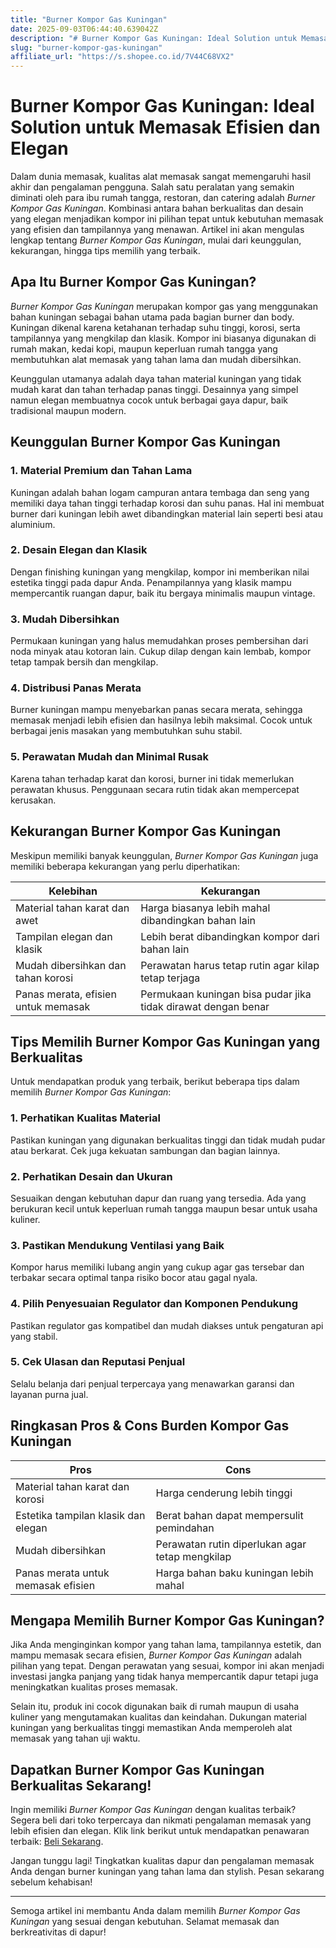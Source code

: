```yaml
---
title: "Burner Kompor Gas Kuningan"
date: 2025-09-03T06:44:40.639042Z
description: "# Burner Kompor Gas Kuningan: Ideal Solution untuk Memasak Efisien dan Elegan..."
slug: "burner-kompor-gas-kuningan"
affiliate_url: "https://s.shopee.co.id/7V44C68VX2"
---
```

# Burner Kompor Gas Kuningan: Ideal Solution untuk Memasak Efisien dan Elegan

Dalam dunia memasak, kualitas alat memasak sangat memengaruhi hasil akhir dan pengalaman pengguna. Salah satu peralatan yang semakin diminati oleh para ibu rumah tangga, restoran, dan catering adalah *Burner Kompor Gas Kuningan*. Kombinasi antara bahan berkualitas dan desain yang elegan menjadikan kompor ini pilihan tepat untuk kebutuhan memasak yang efisien dan tampilannya yang menawan. Artikel ini akan mengulas lengkap tentang *Burner Kompor Gas Kuningan*, mulai dari keunggulan, kekurangan, hingga tips memilih yang terbaik.

## Apa Itu Burner Kompor Gas Kuningan?

*Burner Kompor Gas Kuningan* merupakan kompor gas yang menggunakan bahan kuningan sebagai bahan utama pada bagian burner dan body. Kuningan dikenal karena ketahanan terhadap suhu tinggi, korosi, serta tampilannya yang mengkilap dan klasik. Kompor ini biasanya digunakan di rumah makan, kedai kopi, maupun keperluan rumah tangga yang membutuhkan alat memasak yang tahan lama dan mudah dibersihkan.

Keunggulan utamanya adalah daya tahan material kuningan yang tidak mudah karat dan tahan terhadap panas tinggi. Desainnya yang simpel namun elegan membuatnya cocok untuk berbagai gaya dapur, baik tradisional maupun modern.

## Keunggulan Burner Kompor Gas Kuningan

### 1. Material Premium dan Tahan Lama

Kuningan adalah bahan logam campuran antara tembaga dan seng yang memiliki daya tahan tinggi terhadap korosi dan suhu panas. Hal ini membuat burner dari kuningan lebih awet dibandingkan material lain seperti besi atau aluminium.

### 2. Desain Elegan dan Klasik

Dengan finishing kuningan yang mengkilap, kompor ini memberikan nilai estetika tinggi pada dapur Anda. Penampilannya yang klasik mampu mempercantik ruangan dapur, baik itu bergaya minimalis maupun vintage.

### 3. Mudah Dibersihkan

Permukaan kuningan yang halus memudahkan proses pembersihan dari noda minyak atau kotoran lain. Cukup dilap dengan kain lembab, kompor tetap tampak bersih dan mengkilap.

### 4. Distribusi Panas Merata

Burner kuningan mampu menyebarkan panas secara merata, sehingga memasak menjadi lebih efisien dan hasilnya lebih maksimal. Cocok untuk berbagai jenis masakan yang membutuhkan suhu stabil.

### 5. Perawatan Mudah dan Minimal Rusak

Karena tahan terhadap karat dan korosi, burner ini tidak memerlukan perawatan khusus. Penggunaan secara rutin tidak akan mempercepat kerusakan.

## Kekurangan Burner Kompor Gas Kuningan

Meskipun memiliki banyak keunggulan, *Burner Kompor Gas Kuningan* juga memiliki beberapa kekurangan yang perlu diperhatikan:

| Kelebihan | Kekurangan |
|------------|------------|
| Material tahan karat dan awet | Harga biasanya lebih mahal dibandingkan bahan lain |
| Tampilan elegan dan klasik | Lebih berat dibandingkan kompor dari bahan lain |
| Mudah dibersihkan dan tahan korosi | Perawatan harus tetap rutin agar kilap tetap terjaga |
| Panas merata, efisien untuk memasak | Permukaan kuningan bisa pudar jika tidak dirawat dengan benar |

## Tips Memilih Burner Kompor Gas Kuningan yang Berkualitas

Untuk mendapatkan produk yang terbaik, berikut beberapa tips dalam memilih *Burner Kompor Gas Kuningan*:

### 1. Perhatikan Kualitas Material

Pastikan kuningan yang digunakan berkualitas tinggi dan tidak mudah pudar atau berkarat. Cek juga kekuatan sambungan dan bagian lainnya.

### 2. Perhatikan Desain dan Ukuran

Sesuaikan dengan kebutuhan dapur dan ruang yang tersedia. Ada yang berukuran kecil untuk keperluan rumah tangga maupun besar untuk usaha kuliner.

### 3. Pastikan Mendukung Ventilasi yang Baik

Kompor harus memiliki lubang angin yang cukup agar gas tersebar dan terbakar secara optimal tanpa risiko bocor atau gagal nyala.

### 4. Pilih Penyesuaian Regulator dan Komponen Pendukung

Pastikan regulator gas kompatibel dan mudah diakses untuk pengaturan api yang stabil.

### 5. Cek Ulasan dan Reputasi Penjual

Selalu belanja dari penjual terpercaya yang menawarkan garansi dan layanan purna jual.

## Ringkasan Pros & Cons Burden Kompor Gas Kuningan

| **Pros** | **Cons** |
|------------|------------|
| Material tahan karat dan korosi | Harga cenderung lebih tinggi |
| Estetika tampilan klasik dan elegan | Berat bahan dapat mempersulit pemindahan |
| Mudah dibersihkan | Perawatan rutin diperlukan agar tetap mengkilap |
| Panas merata untuk memasak efisien | Harga bahan baku kuningan lebih mahal |

## Mengapa Memilih Burner Kompor Gas Kuningan?

Jika Anda menginginkan kompor yang tahan lama, tampilannya estetik, dan mampu memasak secara efisien, *Burner Kompor Gas Kuningan* adalah pilihan yang tepat. Dengan perawatan yang sesuai, kompor ini akan menjadi investasi jangka panjang yang tidak hanya mempercantik dapur tetapi juga meningkatkan kualitas proses memasak.

Selain itu, produk ini cocok digunakan baik di rumah maupun di usaha kuliner yang mengutamakan kualitas dan keindahan. Dukungan material kuningan yang berkualitas tinggi memastikan Anda memperoleh alat memasak yang tahan uji waktu.

## Dapatkan Burner Kompor Gas Kuningan Berkualitas Sekarang!

Ingin memiliki *Burner Kompor Gas Kuningan* dengan kualitas terbaik? Segera beli dari toko terpercaya dan nikmati pengalaman memasak yang lebih efisien dan elegan. Klik link berikut untuk mendapatkan penawaran terbaik: [Beli Sekarang](https://s.shopee.co.id/7V44C68VX2).

Jangan tunggu lagi! Tingkatkan kualitas dapur dan pengalaman memasak Anda dengan burner kuningan yang tahan lama dan stylish. Pesan sekarang sebelum kehabisan!

---

Semoga artikel ini membantu Anda dalam memilih *Burner Kompor Gas Kuningan* yang sesuai dengan kebutuhan. Selamat memasak dan berkreativitas di dapur!